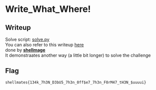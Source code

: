 # Write_What_Where!

## Writeup
Solve script: [solve.py](./solve.py)   
You can also refer to this writeup [here](https://github.com/shellmage/CTFwriteups/tree/master/HackINI2k23/write_what_where)  
done by **[shellmage](https://github.com/shellmage)**     
It demonstraates another way (a little bit longer) to solve the challenge

## Flag
```shellmates{134k_7h3N_D3bU5_7h3n_0ff$e7_7h3n_F0rM47_tH3N_$uuuui}```
